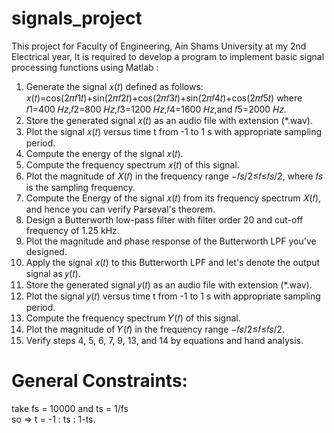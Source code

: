 # signals_project

This project for Faculty of Engineering, Ain Shams University at my 2nd Electrical year, It is required to develop a program to implement basic signal processing functions using Matlab : 
1. Generate the signal 𝑥(𝑡) defined as follows:
𝑥(𝑡)=cos(2𝜋𝑓1𝑡)+sin(2𝜋𝑓2𝑡)+cos(2𝜋𝑓3𝑡)+sin(2𝜋𝑓4𝑡)+cos(2𝜋𝑓5𝑡) where 𝑓1=400 𝐻𝑧,𝑓2=800 𝐻𝑧,𝑓3=1200 𝐻𝑧,𝑓4=1600 𝐻𝑧,and 𝑓5=2000 𝐻𝑧.
2. Store the generated signal 𝑥(𝑡) as an audio file with extension (*.wav).
3. Plot the signal 𝑥(𝑡) versus time t from -1 to 1 s with appropriate sampling period.
4. Compute the energy of the signal 𝑥(𝑡).
5. Compute the frequency spectrum 𝑥(𝑡) of this signal.
6. Plot the magnitude of 𝑋(𝑓) in the frequency range −𝑓𝑠/2≤𝑓≤𝑓𝑠/2, where 𝑓𝑠 is the sampling frequency.
7. Compute the Energy of the signal 𝑥(𝑡) from its frequency spectrum 𝑋(𝑓), and hence you can verify Parseval's theorem.
8. Design a Butterworth low-pass filter with filter order 20 and cut-off frequency of 1.25 kHz.
9. Plot the magnitude and phase response of the Butterworth LPF you've designed.
10. Apply the signal 𝑥(𝑡) to this Butterworth LPF and let's denote the output signal as 𝑦(𝑡).
11. Store the generated signal 𝑦(𝑡) as an audio file with extension (*.wav).
12. Plot the signal 𝑦(𝑡) versus time t from -1 to 1 s with appropriate sampling period.
13. Compute the frequency spectrum 𝑌(𝑓) of this signal.
14. Plot the magnitude of 𝑌(𝑓) in the frequency range −𝑓𝑠/2≤𝑓≤𝑓𝑠/2.
15. Verify steps 4, 5, 6, 7, 9, 13, and 14 by equations and hand analysis.

# General Constraints:
take fs = 10000 and ts = 1/fs   
so => t = -1 : ts : 1-ts.
